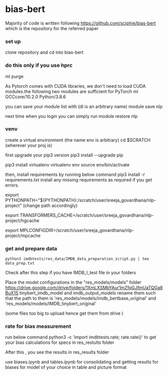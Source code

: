 # bias-bert

Majority of code is written following https://github.com/sciphie/bias-bert which is the repository for the referred paper

### set up
clone repository and cd into bias-bert  

### do this only if you use hprc
ml purge
          
        
As Pytorch comes with CUDA libraries, we don't need to load CUDA modules.the following two modules are sufficient for PyTorch
ml GCCcore/10.2.0 Python/3.8.6
        
you can save your module list with (dl is an arbitrary name)
module save nlp
      
next time when you login you can simply run
module restore nlp

### venv
    
create a virtual environment (the name env is arbitrary)
cd $SCRATCH (wherever your proj is)

first upgrade your pip3 version
pip3 install --upgrade pip

pip3 install virtualenv
virtualenv env
source env/bin/activate

then, install requirements by running below command
pip3 install -r requirements.txt
install any missing requirements as required if you get errors.


export PYTHONPATH="${PYTHONPATH}:/scratch/user/sreeja_govardhana/nlp-project" (change path accordingly)

export TRANSFORMERS_CACHE=/scratch/user/sreeja_govardhana/nlp-project/hgcache

export MPLCONFIGDIR=/scratch/user/sreeja_govardhana/nlp-project/mpcache

### get and prepare data 
`python3 imdbtests/res_data/IMDB_data_preparation_script.py | tee data_prep.txt`  

Check after this step if you have
IMDB_l_test file in your folders

Place the model configurations in the "res_models/models" folder
https://drive.google.com/drive/folders/1XmLXSMbYAur1mZfqGJfmUaTQGa8BuX1S 
tinybert_imdb_model
and 
imdb_output_models
rename them such that the path to them is
'res_models/models/imdb_bertbase_original'
and
'res_models/models/IMDB_tinybert_original'

 (some files too big to upload hence get them from drive )
  

### rate for bias measurement
run below command
python3 -c 'import imdbtests.rate; rate.rate()'
to get your bias calculations for specs in res_restults folder

After this , you see the results in res_results folder

use biases.ipynb and tables.ipynb for consolidating and getting results for biases for model of your choice in table and picture format

